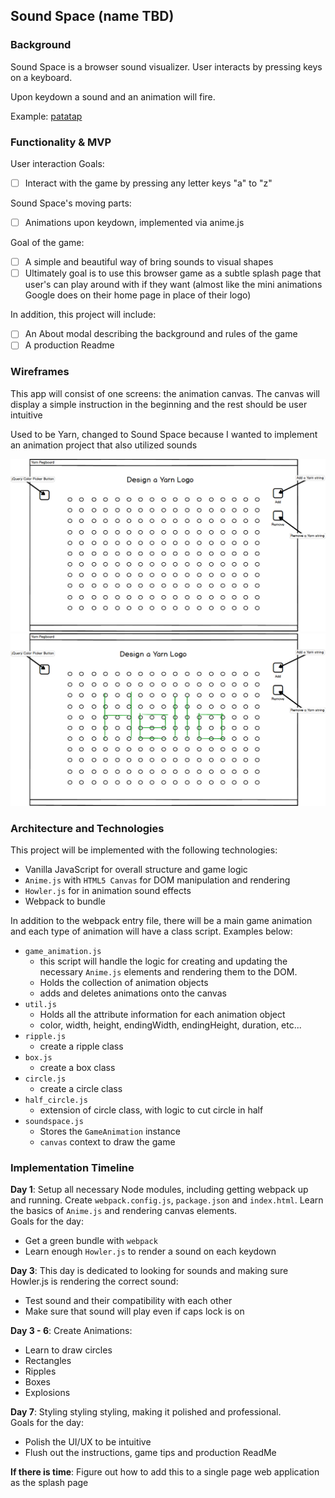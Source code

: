 ## Sound Space (name TBD)

### Background

Sound Space is a browser sound visualizer. User interacts by pressing keys on a keyboard.

Upon keydown a sound and an animation will fire.

Example: [patatap](http://www.patatap.com/)

### Functionality & MVP  

User interaction Goals:

- [ ] Interact with the game by pressing any letter keys "a" to "z"

Sound Space's moving parts:

- [ ] Animations upon keydown, implemented via anime.js

Goal of the game:

- [ ] A simple and beautiful way of bring sounds to visual shapes
- [ ] Ultimately goal is to use this browser game as a subtle splash page that user's can play around with if they want (almost like the mini animations Google does on their home page in place of their logo)

In addition, this project will include:

- [ ] An About modal describing the background and rules of the game
- [ ] A production Readme

### Wireframes

This app will consist of one screens: the animation canvas. The canvas will display a simple instruction in the beginning and the rest should be user intuitive

Used to be Yarn, changed to Sound Space because I wanted to implement an animation project that also utilized sounds

![homepage]
![yarnview]

[homepage]: ./wireframes/home_page.png
[yarnview]: ./wireframes/yarn_view.png


### Architecture and Technologies

This project will be implemented with the following technologies:

- Vanilla JavaScript for overall structure and game logic
- `Anime.js` with `HTML5 Canvas` for DOM manipulation and rendering
- `Howler.js` for in animation sound effects
- Webpack to bundle

In addition to the webpack entry file, there will be a main game animation and each type of animation will have a class script.
Examples below:

* `game_animation.js`
    * this script will handle the logic for creating and updating the necessary `Anime.js` elements and rendering them to the DOM.
    * Holds the collection of animation objects
    * adds and deletes animations onto the canvas
* `util.js`
    * Holds all the attribute information for each animation object
    * color, width, height, endingWidth, endingHeight, duration, etc...
* `ripple.js`
    * create a ripple class
* `box.js`
    * create a box class
* `circle.js`
    * create a circle class
* `half_circle.js`
    * extension of circle class, with logic to cut circle in half
* `soundspace.js`
    * Stores the `GameAnimation` instance
    * `canvas` context to draw the game

### Implementation Timeline

**Day 1**: Setup all necessary Node modules, including getting webpack up and running. Create `webpack.config.js`, `package.json` and `index.html`. Learn the basics of `Anime.js` and rendering canvas elements.  
Goals for the day:

- Get a green bundle with `webpack`
- Learn enough `Howler.js` to render a sound on each keydown

**Day 3**: This day is dedicated to looking for sounds and making sure Howler.js is rendering the correct sound:

- Test sound and their compatibility with each other
- Make sure that sound will play even if caps lock is on

**Day 3 - 6**: Create Animations:

- Learn to draw circles
- Rectangles
- Ripples
- Boxes
- Explosions

**Day 7**: Styling styling styling, making it polished and professional.  
Goals for the day:

- Polish the UI/UX to be intuitive
- Flush out the instructions, game tips and production ReadMe

**If there is time**: Figure out how to add this to a single page web application as the splash page
